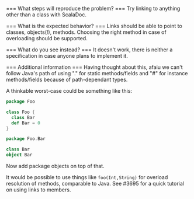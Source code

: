 === What steps will reproduce the problem? ===
Try linking to anything other than a class with ScalaDoc.

=== What is the expected behavior? ===
Links should be able to point to classes, objects(!), methods.
Choosing the right method in case of overloading should be supported.

=== What do you see instead? ===
It doesn't work, there is neither a specification in case anyone plans to implement it.

=== Additional information ===
Having thought about this, afaiu we can't follow Java's path of using "." for static methods/fields and "#" for instance methods/fields because of path-dependant types.

A thinkable worst-case could be something like this:
```scala
package Foo

class Foo {
  class Bar
  def Bar = 0
}
```

```scala
package Foo.Bar

class Bar
object Bar
```
Now add package objects on top of that.

It would be possible to use things like `foo(Int,String)` for overload resolution of methods, comparable to Java.
See #3695 for a quick tutorial on using links to members.
